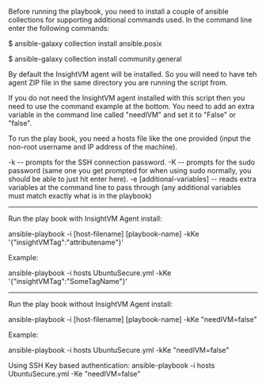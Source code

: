Before running the playbook, you need to install a couple of ansible collections for supporting additional commands used. In the command line enter the following commands:

$ ansible-galaxy collection install ansible.posix

$ ansible-galaxy collection install community.general


By default the InsightVM agent will be installed. So you will need to have teh agent ZIP file in the same directory you are running the script from.

If you do not need the InsightVM agent installed with this script then you need to use the command example at the bottom. You need to add an extra variable in the command line called "needIVM" and set it to "False" or "false".

To run the play book, you need a hosts file like the one provided (input the non-root username and IP address of the machine).

-k  -- prompts for the SSH connection password.
-K  -- prompts for the sudo password (same one you get prompted for when using sudo normally, you should be able to just hit enter here).
-e [additional-variables] -- reads extra variables at the command line to pass through (any additional variables must match exactly what is in the playbook)

-----------------------------------------------
Run the play book with InsightVM Agent install:

ansible-playbook -i [host-filename] [playbook-name] -kKe '{"insightVMTag":"attributename"}'

Example:

ansible-playbook -i hosts UbuntuSecure.yml -kKe '{"insightVMTag":"SomeTagName"}'

--------------------------------------------------
Run the play book without InsightVM Agent install:

ansible-playbook -i [host-filename] [playbook-name] -kKe "needIVM=false"

Example:

ansible-playbook -i hosts UbuntuSecure.yml -kKe "needIVM=false"

Using SSH Key based authentication:
ansible-playbook -i hosts UbuntuSecure.yml -Ke "needIVM=false"
